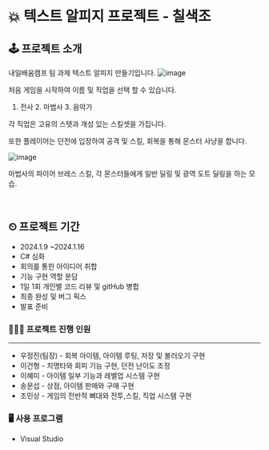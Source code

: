 # 💥 텍스트 알피지 프로젝트 - 칠색조

## 🕹 프로젝트 소개
내일배움캠프 팀 과제 텍스트 알피지 만들기입니다.
![image](https://github.com/minsang95/Team7SpartaDungeon/assets/154484828/ee4ba457-a649-4bfa-bff0-a816181d1a2c)

처음 게임을 시작하여 이름 및 직업을 선택 할 수 있습니다.

1. 전사   2. 마법사  3. 음악가

각 직업은 고유의 스탯과 개성 있는 스킬셋을 가집니다.

또한 플레이어는 던전에 입장하여 공격 및 스킬, 회복을 통해 몬스터 사냥을 합니다.



![image](https://github.com/minsang95/Team7SpartaDungeon/assets/154484828/3f4ba871-00f1-4709-8856-699cf7a8b53d)

마법사의 파이어 브레스 스킬, 각 몬스터들에게 일반 딜링 및 광역 도트 딜링을 하는 모습.

<br>






## ⏲ 프로젝트 기간
- 2024.1.9 ~2024.1.16
- C# 심화
- 회의를 통한 아이디어 취합
- 기능 구현 역할 분담   
- 1일 1회 개인별 코드 리뷰 및 gitHub 병합
- 최종 완성 및 버그 픽스
- 발표 준비

### 👨‍👧‍👧 프로젝트 진행 인원
---
- 우정진(팀장) - 회복 아이템, 아이템 루팅, 저장 및 불러오기 구현
- 이건형 - 치명타와 회피 기능 구현, 던전 난이도 조정
- 이혜미 - 아이템 일부 기능과 레벨업 시스템 구현
- 송문섭 - 상점, 아이템 판매와 구매 구현
- 조민상 - 게임의 전반적 뼈대와 전투,스킬, 직업 시스템 구현

### 🖥 사용 프로그램

 - Visual Studio
